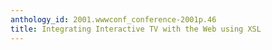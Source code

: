 ```yaml
---
anthology_id: 2001.wwwconf_conference-2001p.46
title: Integrating Interactive TV with the Web using XSL
---
```


